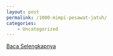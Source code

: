 ```yaml
---
layout: post
permalink: /1000-mimpi-pesawat-jatuh/
categories:
    - Uncategorized
---
```


[Baca Selengkapnya](/03)